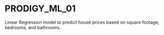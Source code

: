# PRODIGY_ML_01
Linear Regression model to predict house prices based on square footage, bedrooms, and bathrooms.
